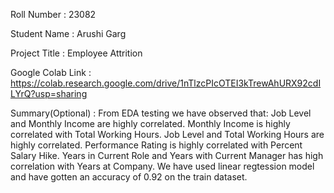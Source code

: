 Roll Number       :   23082

Student Name      :   Arushi Garg

Project Title     :   Employee Attrition

Google Colab Link :   https://colab.research.google.com/drive/1nTlzcPIcOTEI3kTrewAhURX92cdILYrQ?usp=sharing

Summary(Optional) :   From EDA testing we have observed that:
                      Job Level and Monthly Income are highly correlated. 
                      Monthly Income is highly correlated with Total Working Hours.
                      Job Level and Total Working Hours are highly correlated.
                      Performance Rating is highly correlated with Percent Salary Hike.
                      Years in Current Role and Years with Current Manager has high correlation with Years at Company.
                      We have used linear regtession model and have gotten an accuracy of 0.92 on the train dataset. 
                      
